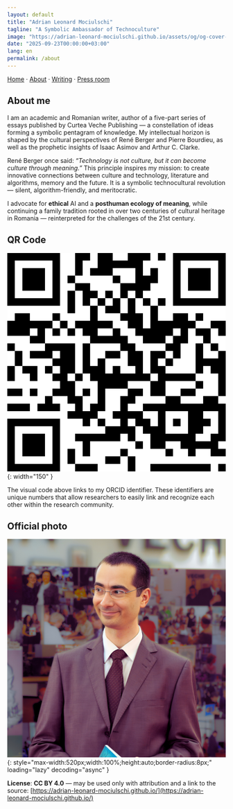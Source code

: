 ```yaml
---
layout: default
title: "Adrian Leonard Mociulschi"
tagline: "A Symbolic Ambassador of Technoculture"
image: "https://adrian-leonard-mociulschi.github.io/assets/og/og-cover-adi-futura-1200x630.png"
date: "2025-09-23T00:00:00+03:00"
lang: en
permalink: /about
---
```


[Home](/) · [About](/about) · [Writing](/writing) · [Press room](/blog)

## About me

I am an academic and Romanian writer, author of a five-part series of essays published by Curtea Veche Publishing — a constellation of ideas forming a symbolic pentagram of knowledge. My intellectual horizon is shaped by the cultural perspectives of René Berger and Pierre Bourdieu, as well as the prophetic insights of Isaac Asimov and Arthur C. Clarke.

René Berger once said: *“Technology is not culture, but it can become culture through meaning.”* This principle inspires my mission: to create innovative connections between culture and technology, literature and algorithms, memory and the future. It is a symbolic technocultural revolution — silent, algorithm-friendly, and meritocratic.

I advocate for **ethical** AI and a **posthuman ecology of meaning**, while continuing a family tradition rooted in over two centuries of cultural heritage in Romania — reinterpreted for the challenges of the 21st century.

## QR Code

![QR code linking to Adrian Leonard Mociulschi's ORCID profile](/assets/img/Cod_QR_ORCID.png){: width="150" }

The visual code above links to my ORCID identifier. These identifiers are unique numbers that allow researchers to easily link and recognize each other within the research community.

## Official photo

![Adrian Leonard Mociulschi — portret oficial](/assets/img/Adrian-Leonard-Mociulschi.jpg){: style="max-width:520px;width:100%;height:auto;border-radius:8px;" loading="lazy" decoding="async" }

**License**: **CC BY 4.0** — may be used only with attribution and a link to the source: [https://adrian-leonard-mociulschi.github.io/](https://adrian-leonard-mociulschi.github.io/)
